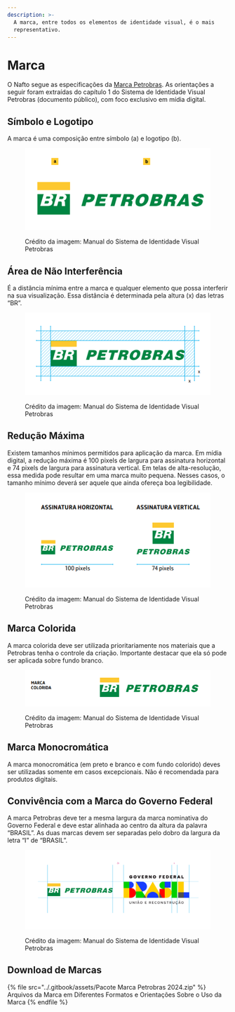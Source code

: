 ```yaml
---
description: >-
  A marca, entre todos os elementos de identidade visual, é o mais
  representativo.
---
```


# Marca

O Nafto segue as especificações da [Marca Petrobras](https://petrobras.com.br/quem-somos/nossa-marca). As orientações a seguir foram extraídas do capítulo 1 do Sistema de Identidade Visual Petrobras (documento público), com foco exclusivo em mídia digital.

## **Símbolo e Logotipo**

A marca é uma composição entre símbolo (a) e logotipo (b).

<figure><img src="../.gitbook/assets/image (1) (1) (1) (1) (1) (1) (1) (1) (1) (1).png" alt=""><figcaption><p>Crédito da imagem: Manual do Sistema de Identidade Visual Petrobras</p></figcaption></figure>

## Área de Não Interferência

É a distância mínima entre a marca e qualquer elemento que possa interferir na sua visualização. Essa distância é determinada pela altura (x) das letras “BR”.

<figure><img src="../.gitbook/assets/image (1) (1) (1) (1) (1) (1) (1) (1) (1) (1) (1).png" alt=""><figcaption><p>Crédito da imagem: Manual do Sistema de Identidade Visual Petrobras</p></figcaption></figure>

## Redução Máxima

Existem tamanhos mínimos permitidos para aplicação da marca. Em mídia digital, a redução máxima é 100 pixels de largura para assinatura horizontal e 74 pixels de largura para assinatura vertical. Em telas de alta-resolução, essa medida pode resultar em uma marca muito pequena. Nesses casos, o tamanho mínimo deverá ser aquele que ainda ofereça boa legibilidade.

<figure><img src="../.gitbook/assets/image (3) (1) (1).png" alt=""><figcaption><p>Crédito da imagem: Manual do Sistema de Identidade Visual Petrobras</p></figcaption></figure>

## Marca Colorida

A marca colorida deve ser utilizada prioritariamente nos materiais que a Petrobras tenha o controle da criação. Importante destacar que ela só pode ser aplicada sobre fundo branco.

<figure><img src="../.gitbook/assets/image (6).png" alt=""><figcaption><p>Crédito da imagem: Manual do Sistema de Identidade Visual Petrobras</p></figcaption></figure>

## Marca Monocromática

A marca monocromática (em preto e branco e com fundo colorido) deves ser utilizadas somente em casos excepcionais. Não é recomendada para produtos digitais.

## Convivência com a Marca do Governo Federal

A marca Petrobras deve ter a mesma largura da marca nominativa do Governo Federal e deve estar alinhada ao centro da altura da palavra “BRASIL”. As duas marcas devem ser separadas pelo dobro da largura da letra “I” de “BRASIL”.

<figure><img src="../.gitbook/assets/image (4) (1).png" alt=""><figcaption><p>Crédito da imagem: Manual do Sistema de Identidade Visual Petrobras</p></figcaption></figure>

## Download de Marcas

{% file src="../.gitbook/assets/Pacote Marca Petrobras 2024.zip" %}
Arquivos da Marca em Diferentes Formatos e Orientações Sobre o Uso da Marca
{% endfile %}
